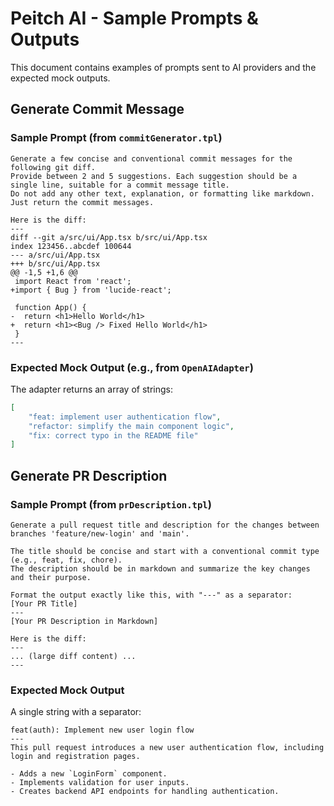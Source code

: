 # Peitch AI - Sample Prompts & Outputs

This document contains examples of prompts sent to AI providers and the expected mock outputs.

## Generate Commit Message

### Sample Prompt (from `commitGenerator.tpl`)

```
Generate a few concise and conventional commit messages for the following git diff.
Provide between 2 and 5 suggestions. Each suggestion should be a single line, suitable for a commit message title.
Do not add any other text, explanation, or formatting like markdown. Just return the commit messages.

Here is the diff:
---
diff --git a/src/ui/App.tsx b/src/ui/App.tsx
index 123456..abcdef 100644
--- a/src/ui/App.tsx
+++ b/src/ui/App.tsx
@@ -1,5 +1,6 @@
 import React from 'react';
+import { Bug } from 'lucide-react';

 function App() {
-  return <h1>Hello World</h1>
+  return <h1><Bug /> Fixed Hello World</h1>
 }
---
```

### Expected Mock Output (e.g., from `OpenAIAdapter`)

The adapter returns an array of strings:
```json
[
    "feat: implement user authentication flow",
    "refactor: simplify the main component logic",
    "fix: correct typo in the README file"
]
```

## Generate PR Description

### Sample Prompt (from `prDescription.tpl`)

```
Generate a pull request title and description for the changes between branches 'feature/new-login' and 'main'.

The title should be concise and start with a conventional commit type (e.g., feat, fix, chore).
The description should be in markdown and summarize the key changes and their purpose.

Format the output exactly like this, with "---" as a separator:
[Your PR Title]
---
[Your PR Description in Markdown]

Here is the diff:
---
... (large diff content) ...
---
```

### Expected Mock Output

A single string with a separator:
```
feat(auth): Implement new user login flow
---
This pull request introduces a new user authentication flow, including login and registration pages.

- Adds a new `LoginForm` component.
- Implements validation for user inputs.
- Creates backend API endpoints for handling authentication.
```
